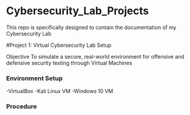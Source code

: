 # Cybersecurity_Lab_Projects
This repo is specifically designed to contain the documentation of my Cybersecurity Lab 


#Project 1: Virtual Cybersecurity Lab Setup 

Objective 
To simulate a secure, real-world environment for offensive and defensive security testing through Virtual Machines

### Environment Setup

-VirtualBox 
-Kali Linux VM
-Windows 10 VM

### Procedure 

